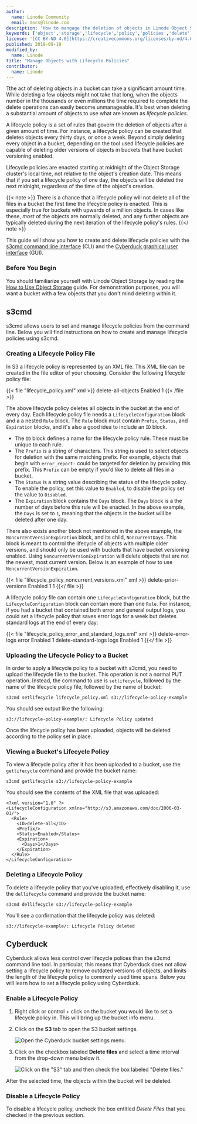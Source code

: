 ```yaml
---
author:
  name: Linode Community
  email: docs@linode.com
description: 'How to mangage the deletion of objects in Linode Object Storage with lifecycle policies.'
keywords: ['object','storage','lifecycle','policy','policies','delete']
license: '[CC BY-ND 4.0](https://creativecommons.org/licenses/by-nd/4.0)'
published: 2019-09-19
modified_by:
  name: Linode
title: "Manage Objects with Lifecycle Policies"
contributor:
  name: Linode
---
```


Tthe act of deleting objects in a bucket can take a significant amount time. While deleting a few objects might not take that long, when the objects number in the thousands or even millions the time required to complete the delete operations can easily become unmanageable. It's best when deleting a substantial amount of objects to use what are known as *lifecycle policies*.

A lifecycle policy is a set of rules that govern the deletion of objects after a given amount of time. For instance, a lifecycle policy can be created that deletes objects every thirty days, or once a week. Beyond simply deleting every object in a bucket, depending on the tool used lifecycle policies are capable of deleting older versions of objects in buckets that have bucket versioning enabled.

Lifecycle policies are enacted starting at midnight of the Object Storage cluster's local time, not relative to the object's creation date. This means that if you set a lifecycle policy of one day, the objects will be deleted the next midnight, regardless of the time of the object's creation.

{{< note >}}
There is a chance that a lifecycle policy will not delete all of the files in a bucket the first time the lifecycle policy is enacted. This is especially true for buckets with upwards of a million objects. In cases like these, *most* of the objects are normally deleted, and any further objects are typically deleted during the next iteration of the lifecycle policy's rules.
{{</ note >}}

This guide will show you how to create and delete lifecycle policies with the [s3cmd command line interface](https://s3tools.org/s3cmd) (CLI) and the [Cyberduck graphical user interface](https://cyberduck.io/) (GUI).

### Before You Begin

You should familiarize yourself with Linode Object Storage by reading the [How to Use Object Storage](/docs/platform/object-storage/how-to-use-object-storage/) guide. For demonstration purposes, you will want a bucket with a few objects that you don't mind deleting within it.

## s3cmd

s3cmd allows users to set and manage lifecycle policies from the command line. Below you will find instructions on how to create and manage lifecycle policies using s3cmd.

### Creating a Lifecycle Policy File

In S3 a lifecycle policy is represented by an XML file. This XML file can be created in the file editor of your choosing. Consider the following lifecycle policy file:

{{< file "lifecycle_policy.xml" xml >}}
<LifecycleConfiguration>
    <Rule>
        <ID>delete-all-objects</ID>
        <Prefix></Prefix>
        <Status>Enabled</Status>
        <Expiration>
            <Days>1</Days>
        </Expiration>
    </Rule>
</LifecycleConfiguration>
{{< /file >}}

The above lifecycle policy deletes all objects in the bucket at the end of every day. Each lifecycle policy file needs a `LifecycleConfiguration` block and a a nested `Rule` block. The `Rule` block must contain `Prefix`, `Status`, and `Expiration` blocks, and it's also a good idea to include an `ID` block.

- The `ID` block defines a name for the lifecycle policy rule. These must be unique to each rule.
- The `Prefix` is a string of characters. This string is used to select objects for deletion with the same matching prefix. For example, objects that begin with `error_report-` could be targeted for deletion by providing this prefix. This `Prefix` can be empty if you'd like to delete all files in a bucket.
- The `Status` is a string value describing the status of the lifecycle policy. To enable the policy, set this value to `Enabled`, to disable the policy set the value to `Disabled`.
- The `Expiration` block contains the `Days` block. The `Days` block is a the number of days before this rule will be enacted. In the above example, the `Days` is set to `1`, meaning that the objects in the bucket will be deleted after one day.

There also exists another block not mentioned in the above example, the `NoncurrentVersionExpiration` block, and its child, `NoncurrentDays`. This block is meant to control the lifecycle of objects with multiple older versions, and should only be used with buckets that have bucket versioning enabled. Using `NoncurrentVersionExpiration` will delete objects that are not the newest, most current version. Below is an example of how to use `NoncurrentVersionExpiration`.

{{< file "lifecycle_policy_noncurrent_versions.xml" xml >}}
<LifecycleConfiguration>
    <Rule>
        <ID>delete-prior-versions</ID>
        <Prefix></Prefix>
        <Status>Enabled</Status>
        <Expiration>
            <Days>1</Days>
        </Expiration>
        <NoncurrentVersionExpiration>
            <NoncurrentDays>1</NoncurrentDays>
        </NoncurrentVersionExpiration>
    </Rule>
</LifecycleConfiguration>
{{</ file >}}

A lifecycle policy file can contain one `LifecycleConfiguration` block, but the `LifecycleConfiguration` block can contain more than one `Rule`. For instance, if you had a bucket that contained both error and general output logs, you could set a lifecycle policy that saves error logs for a week but deletes standard logs at the end of every day:

{{< file "lifecycle_policy_error_and_standard_logs.xml" xml >}}
<LifecycleConfiguration>
    <Rule>
        <ID>delete-error-logs</ID>
        <Prefix>error</Prefix>
        <Status>Enabled</Status>
        <Expiration>
            <Days>1</Days>
        </Expiration>
    </Rule>
    <Rule>
        <ID>delete-standard-logs</ID>
        <Prefix>logs</Prefix>
        <Status>Enabled</Status>
        <Expiration>
            <Days>1</Days>
        </Expiration>
    </Rule>
</LifecycleConfiguration>
{{</ file >}}

### Uploading the Lifecycle Policy to a Bucket

In order to apply a lifecycle policy to a bucket with s3cmd, you need to upload the lifecycle file to the bucket. This operation is not a normal PUT operation. Instead, the command to use is `setlifecycle`, followed by the name of the lifecycle policy file, followed by the name of bucket:

    s3cmd setlifecycle lifecycle_policy.xml s3://lifecycle-policy-example

You should see output like the following:

    s3://lifecycle-policy-example/: Lifecycle Policy updated

Once the lifecycle policy has been uploaded, objects will be deleted according to the policy set in place.

### Viewing a Bucket's Lifecycle Policy

To view a lifecycle policy after it has been uploaded to a bucket, use the `getlifecycle` command and provide the bucket name:

    s3cmd getlifecycle s3://lifecycle-policy-example

You should see the contents of the XML file that was uploaded:

    <?xml version="1.0" ?>
    <LifecycleConfiguration xmlns="http://s3.amazonaws.com/doc/2006-03-01/">
      <Rule>
        <ID>delete-all</ID>
        <Prefix/>
        <Status>Enabled</Status>
        <Expiration>
          <Days>1</Days>
        </Expiration>
      </Rule>
    </LifecycleConfiguration>

### Deleting a Lifecycle Policy

To delete a lifecycle policy that you've uploaded, effectively disabling it, use the `dellifecycle` command and provide the bucket name:

    s3cmd dellifecycle s3://lifecycle-policy-example

You'll see a confirmation that the lifecycle policy was deleted:

    s3://lifecycle-example/: Lifecycle Policy deleted

## Cyberduck

Cyberduck allows less control over lifecycle polices than the s3cmd command line tool. In particular, this means that Cyberduck does not allow setting a lifecycle policy to remove outdated versions of objects, and limits the length of the lifecycle policy to commonly used time spans. Below you will learn how to set a lifecycle policy using Cyberduck.

### Enable a Lifecycle Policy

1.  Right click or control + click on the bucket you would like to set a lifecycle policy in. This will bring up the bucket info menu.

2.  Click on the **S3** tab to open the S3 bucket settings.

    ![Open the Cyberduck bucket settings menu.](lifecycle-policies-cyberduck-settings.png)

3.  Click on the checkbox labeled **Delete files** and select a time interval from the drop-down menu below it.

    ![Click on the "S3" tab and then check the box labeled "Delete files."](lifecycle-policies-cyberduck-lifecycle-settings.png)

After the selected time, the objects within the bucket will be deleted.

### Disable a Lifecycle Policy

To disable a lifecycle policy, uncheck the box entitled *Delete Files* that you checked in the previous section.